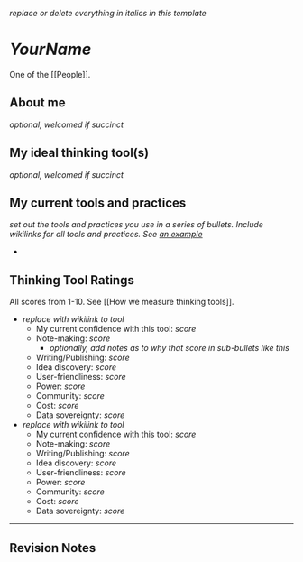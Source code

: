 *replace or delete everything in italics in this template*

# *YourName*

One of the [[People]].

## About me

*optional, welcomed if succinct*

## My ideal thinking tool(s) 

*optional, welcomed if succinct*

## My current tools and practices

*set out the tools and practices you use in a series of bullets. Include wikilinks for all tools and practices. See [an example]([[Mathew%20Lowry]])*

* 

## Thinking Tool Ratings

All scores from 1-10. See [[How we measure thinking tools]].

* *replace with wikilink to tool*
	* My current confidence with this tool: *score*
	* Note-making: *score*
		* *optionally, add notes as to why that score in sub-bullets like this*
	* Writing/Publishing: *score*
	* Idea discovery: *score*
	* User-friendliness: *score*
	* Power: *score*
	* Community: *score*
	* Cost: *score*
	* Data sovereignty: *score*
* *replace with wikilink to tool*
	* My current confidence with this tool: *score*
	* Note-making: *score*
	* Writing/Publishing: *score*
	* Idea discovery: *score*
	* User-friendliness: *score*
	* Power: *score*
	* Community: *score*
	* Cost: *score*
	* Data sovereignty: *score*

---

## Revision Notes

